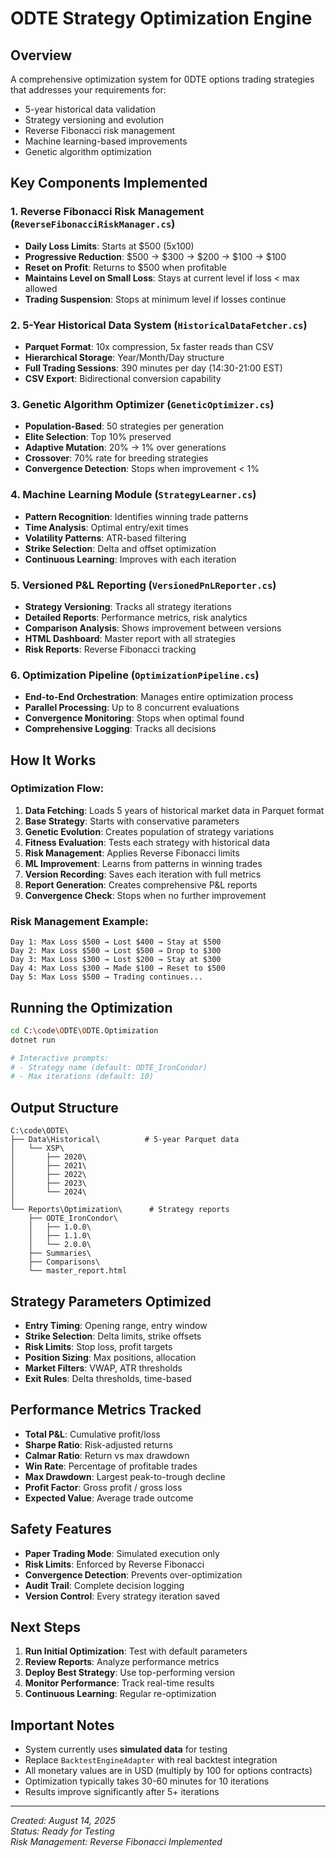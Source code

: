 # ODTE Strategy Optimization Engine

## Overview
A comprehensive optimization system for 0DTE options trading strategies that addresses your requirements for:
- 5-year historical data validation
- Strategy versioning and evolution
- Reverse Fibonacci risk management
- Machine learning-based improvements
- Genetic algorithm optimization

## Key Components Implemented

### 1. **Reverse Fibonacci Risk Management** (`ReverseFibonacciRiskManager.cs`)
- **Daily Loss Limits**: Starts at $500 (5x100)
- **Progressive Reduction**: $500 → $300 → $200 → $100 → $100
- **Reset on Profit**: Returns to $500 when profitable
- **Maintains Level on Small Loss**: Stays at current level if loss < max allowed
- **Trading Suspension**: Stops at minimum level if losses continue

### 2. **5-Year Historical Data System** (`HistoricalDataFetcher.cs`)
- **Parquet Format**: 10x compression, 5x faster reads than CSV
- **Hierarchical Storage**: Year/Month/Day structure
- **Full Trading Sessions**: 390 minutes per day (14:30-21:00 EST)
- **CSV Export**: Bidirectional conversion capability

### 3. **Genetic Algorithm Optimizer** (`GeneticOptimizer.cs`)
- **Population-Based**: 50 strategies per generation
- **Elite Selection**: Top 10% preserved
- **Adaptive Mutation**: 20% → 1% over generations
- **Crossover**: 70% rate for breeding strategies
- **Convergence Detection**: Stops when improvement < 1%

### 4. **Machine Learning Module** (`StrategyLearner.cs`)
- **Pattern Recognition**: Identifies winning trade patterns
- **Time Analysis**: Optimal entry/exit times
- **Volatility Patterns**: ATR-based filtering
- **Strike Selection**: Delta and offset optimization
- **Continuous Learning**: Improves with each iteration

### 5. **Versioned P&L Reporting** (`VersionedPnLReporter.cs`)
- **Strategy Versioning**: Tracks all strategy iterations
- **Detailed Reports**: Performance metrics, risk analytics
- **Comparison Analysis**: Shows improvement between versions
- **HTML Dashboard**: Master report with all strategies
- **Risk Reports**: Reverse Fibonacci tracking

### 6. **Optimization Pipeline** (`OptimizationPipeline.cs`)
- **End-to-End Orchestration**: Manages entire optimization process
- **Parallel Processing**: Up to 8 concurrent evaluations
- **Convergence Monitoring**: Stops when optimal found
- **Comprehensive Logging**: Tracks all decisions

## How It Works

### Optimization Flow:
1. **Data Fetching**: Loads 5 years of historical market data in Parquet format
2. **Base Strategy**: Starts with conservative parameters
3. **Genetic Evolution**: Creates population of strategy variations
4. **Fitness Evaluation**: Tests each strategy with historical data
5. **Risk Management**: Applies Reverse Fibonacci limits
6. **ML Improvement**: Learns from patterns in winning trades
7. **Version Recording**: Saves each iteration with full metrics
8. **Report Generation**: Creates comprehensive P&L reports
9. **Convergence Check**: Stops when no further improvement

### Risk Management Example:
```
Day 1: Max Loss $500 → Lost $400 → Stay at $500
Day 2: Max Loss $500 → Lost $500 → Drop to $300
Day 3: Max Loss $300 → Lost $200 → Stay at $300
Day 4: Max Loss $300 → Made $100 → Reset to $500
Day 5: Max Loss $500 → Trading continues...
```

## Running the Optimization

```bash
cd C:\code\ODTE\ODTE.Optimization
dotnet run

# Interactive prompts:
# - Strategy name (default: ODTE_IronCondor)
# - Max iterations (default: 10)
```

## Output Structure

```
C:\code\ODTE\
├── Data\Historical\          # 5-year Parquet data
│   └── XSP\
│       ├── 2020\
│       ├── 2021\
│       ├── 2022\
│       ├── 2023\
│       └── 2024\
│
└── Reports\Optimization\      # Strategy reports
    ├── ODTE_IronCondor\
    │   ├── 1.0.0\
    │   ├── 1.1.0\
    │   └── 2.0.0\
    ├── Summaries\
    ├── Comparisons\
    └── master_report.html
```

## Strategy Parameters Optimized

- **Entry Timing**: Opening range, entry window
- **Strike Selection**: Delta limits, strike offsets
- **Risk Limits**: Stop loss, profit targets
- **Position Sizing**: Max positions, allocation
- **Market Filters**: VWAP, ATR thresholds
- **Exit Rules**: Delta thresholds, time-based

## Performance Metrics Tracked

- **Total P&L**: Cumulative profit/loss
- **Sharpe Ratio**: Risk-adjusted returns
- **Calmar Ratio**: Return vs max drawdown
- **Win Rate**: Percentage of profitable trades
- **Max Drawdown**: Largest peak-to-trough decline
- **Profit Factor**: Gross profit / gross loss
- **Expected Value**: Average trade outcome

## Safety Features

- **Paper Trading Mode**: Simulated execution only
- **Risk Limits**: Enforced by Reverse Fibonacci
- **Convergence Detection**: Prevents over-optimization
- **Audit Trail**: Complete decision logging
- **Version Control**: Every strategy iteration saved

## Next Steps

1. **Run Initial Optimization**: Test with default parameters
2. **Review Reports**: Analyze performance metrics
3. **Deploy Best Strategy**: Use top-performing version
4. **Monitor Performance**: Track real-time results
5. **Continuous Learning**: Regular re-optimization

## Important Notes

- System currently uses **simulated data** for testing
- Replace `BacktestEngineAdapter` with real backtest integration
- All monetary values are in USD (multiply by 100 for options contracts)
- Optimization typically takes 30-60 minutes for 10 iterations
- Results improve significantly after 5+ iterations

---

*Created: August 14, 2025*  
*Status: Ready for Testing*  
*Risk Management: Reverse Fibonacci Implemented*